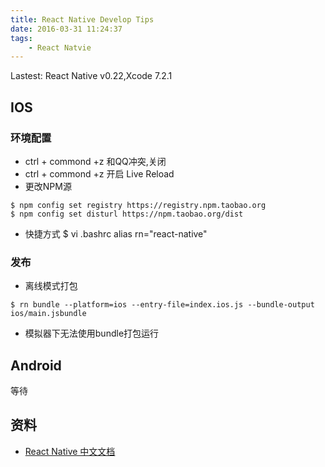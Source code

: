 ```yaml
---
title: React Native Develop Tips
date: 2016-03-31 11:24:37
tags:
	- React Natvie
---
```


Lastest: React Native v0.22,Xcode 7.2.1



## IOS

### 环境配置

- ctrl + commond +z 和QQ冲突,关闭
- ctrl + commond +z 开启 Live Reload
- 更改NPM源
```
$ npm config set registry https://registry.npm.taobao.org
$ npm config set disturl https://npm.taobao.org/dist
```
* 快捷方式
	$ vi .bashrc
	alias rn="react-native"
###


### 发布

- 离线模式打包
```
$ rn bundle --platform=ios --entry-file=index.ios.js --bundle-output ios/main.jsbundle
```
- 模拟器下无法使用bundle打包运行
## Android
等待


## 资料
- [React Native 中文文档](http://reactnative.cn/)